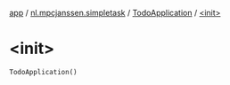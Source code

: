 [app](../../index.md) / [nl.mpcjanssen.simpletask](../index.md) / [TodoApplication](index.md) / [&lt;init&gt;](.)

# &lt;init&gt;

`TodoApplication()`